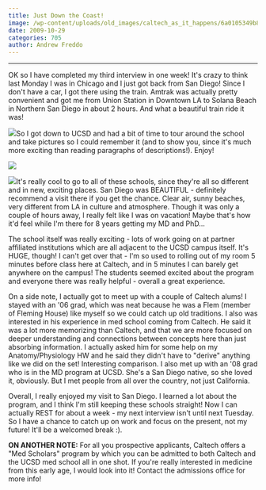 ```yaml
---
title: Just Down the Coast!
image: /wp-content/uploads/old_images/caltech_as_it_happens/6a0105349b8251970b0120a62ab94a970b.jpg
date: 2009-10-29
categories: 705
author: Andrew Freddo
---
```


****
OK so I have completed my third interview in one week! It's crazy to think last Monday I was in Chicago and I just got back from San Diego! Since I don't have a car, I got there using the train. Amtrak was actually pretty convenient and got me from Union Station in Downtown LA to Solana Beach in Northern San Diego in about 2 hours. And what a beautiful train ride it was!


![](/old_images/caltech_as_it_happens/6a0105349b8251970b0120a62ac902970b.jpg)So I got down to UCSD and had a bit of time to tour around the school and take pictures so I could remember it (and to show you, since it's much more exciting than reading paragraphs of descriptions!). Enjoy!

![](/old_images/caltech_as_it_happens/6a0105349b8251970b0120a682304d970c.jpg)

![](/old_images/caltech_as_it_happens/6a0105349b8251970b0120a6823ab6970c.jpg)It's really cool to go to all of these schools, since they're all so different and in new, exciting places. San Diego was BEAUTIFUL - definitely recommend a visit there if you get the chance. Clear air, sunny beaches, very different from LA in culture and atmosphere. Though it was only a couple of hours away, I really felt like I was on vacation! Maybe that's how it'd feel while I'm there for 8 years getting my MD and PhD...

The school itself was really exciting - lots of work going on at partner affiliated institutions which are all adjacent to the UCSD campus itself. It's HUGE, though! I can't get over that - I'm so used to rolling out of my room 5 minutes before class here at Caltech, and in 5 minutes I can barely get anywhere on the campus! The students seemed excited about the program and everyone there was really helpful - overall a great experience.

On a side note, I actually got to meet up with a couple of Caltech alums! I stayed with an '06 grad, which was neat because he was a Flem (member of Fleming House) like myself so we could catch up old traditions. I also was interested in his experience in med school coming from Caltech. He said it was a lot more memorizing than Caltech, and that we are more focused on deeper understanding and connections between concepts here than just absorbing information. I actually asked him for some help on my Anatomy/Physiology HW and he said they didn't have to "derive" anything like we did on the set! Interesting comparison. I also met up with an '08 grad who is in the MD program at UCSD. She's a San Diego native, so she loved it, obviously. But I met people from all over the country, not just California.

Overall, I really enjoyed my visit to San Diego. I learned a lot about the program, and I think I'm still keeping these schools straight! Now I can actually REST for about a week - my next interview isn't until next Tuesday. So I have a chance to catch up on work and focus on the present, not my future! It'll be a welcomed break :).

**ON ANOTHER NOTE:** For all you prospective applicants, Caltech offers a "Med Scholars" program by which you can be admitted to both Caltech and the UCSD med school all in one shot. If you're really interested in medicine from this early age, I would look into it! Contact the admissions office for more info!
